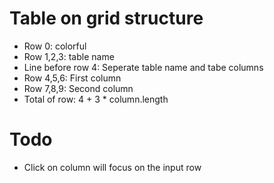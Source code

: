 # Table on grid structure
  - Row 0: colorful
  - Row 1,2,3: table name
  - Line before row 4: Seperate table name and tabe columns
  - Row 4,5,6: First column
  - Row 7,8,9: Second column
  - Total of row: 4 + 3 * column.length

# Todo
  + Click on column will focus on the input row